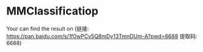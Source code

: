 # MMClassificatiop
Your can find the result on (链接: https://pan.baidu.com/s/1f0wPCv5Q8mDy13TmnDUm-A?pwd=6688 提取码: 6688)
